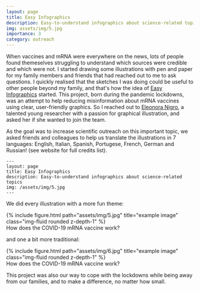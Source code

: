 ```yaml
---
layout: page
title: Easy Infographics
description: Easy-to-understand infographics about science-related topics
img: assets/img/5.jpg
importance: 3
category: outreach
---
```


When vaccines and mRNA were everywhere on the news, lots of people found themeselves struggling to understand which sources were credible and which were not. I started drawing some illustrations with pen and paper for my family members and friends that had reached out to me to ask questions. I quickly realised that the sketches I was doing could be useful to other people beyond my family, and that's how the idea of [Easy Infographics](https://easy-infographics.github.io/) started. This project, born during the pandemic lockdowns, was an attempt to help reducing misinformation about mRNA vaccines using clear, user-friendly graphics. So I reached out to [Eleonora Nigro](https://www.eleonoranigro.com/), a talented young researcher with a passion for graphical illustration, and asked her if she wanted to join the team.

As the goal was to increase scientific outreach on this important topic, we asked friends and colleagues to help us translate the illustrations in 7 languages: English, Italian, Spanish, Portugese, French, German and Russian! (see website for full credits list). 

    ---
    layout: page
    title: Easy Infographics
    description: Easy-to-understand infographics about science-related topics
    img: /assets/img/5.jpg
    ---

We did every illustration with a more fun theme:

<div class="row">
    <div class="col-sm mt-3 mt-md-0">
        {% include figure.html path="assets/img/5.jpg" title="example image" class="img-fluid rounded z-depth-1" %}
    </div>
</div>
<div class="caption">
    How does the COVID-19 mRNA vaccine work?
</div>

and one a bit more traditional:

<div class="row">
    <div class="col-sm mt-3 mt-md-0">
        {% include figure.html path="assets/img/6.jpg" title="example image" class="img-fluid rounded z-depth-1" %}
    </div>
</div>
<div class="caption">
    How does the COVID-19 mRNA vaccine work?
</div>

This project was also our way to cope with the lockdowns while being away from our families, and to make a difference, no matter how small. 
